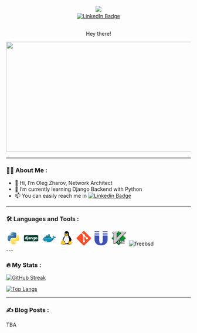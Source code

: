 <div id="header" align="center">
  <img src="https://media.giphy.com/media/ZvU5gJBGbAwZW49M3f/giphy.gif" width="100"/>
  <div id="badges">
    <a href="https://www.linkedin.com/in/oleg-zharov-18506a2/">
      <img src="https://img.shields.io/badge/LinkedIn-blue?style=for-the-badge&logo=linkedin&logoColor=white" alt="LinkedIn Badge"/>
    </a>
  </div>
  <img src="https://komarev.com/ghpvc/?username=olegzharov&style=flat-square&color=blue" alt=""/>
</div>
<div align="center">
  <p>Hey there!</p>
  <img src="https://media.giphy.com/media/dWesBcTLavkZuG35MI/giphy.gif" width="600" height="300"/>
</div>

---
### :man_technologist: About Me :
- 👋 Hi, I’m Oleg Zharov, Network Architect
- 🌱 I’m currently learning Django Backend with Python
- 📫 You can easily reach me in [![Linkedin Badge](https://img.shields.io/badge/LinkedIn-blue?style=flat&logo=Linkedin&logoColor=white)](https://www.linkedin.com/in/oleg-zharov-18506a2/)

---
### :hammer_and_wrench: Languages and Tools :
<div>
  <img src="https://github.com/devicons/devicon/blob/master/icons/python/python-original.svg" title="Python" alt="Python" width="40" height="40"/>&nbsp;
  <img src="https://github.com/devicons/devicon/blob/master/icons/django/django-original.svg" title="Dango" alt="Django" width="40" height="40"/>&nbsp;
  <img src="https://github.com/devicons/devicon/blob/master/icons/docker/docker-original.svg" title="Docker" alt="Docker" width="40" height="40"/>&nbsp;
  <img src="https://github.com/devicons/devicon/blob/master/icons/linux/linux-original.svg" title="Linux" alt="Linux" width="40" height="40"/>&nbsp;
  <img src="https://github.com/devicons/devicon/blob/master/icons/git/git-original.svg" title="GIT" alt="GIT" width="40" height="40"/>&nbsp;
  <img src="https://github.com/devicons/devicon/blob/master/icons/unix/unix-original.svg" title="Unix" alt="Unix" width="40" height="40"/>&nbsp;
  <img src="https://github.com/devicons/devicon/blob/master/icons/vim/vim-original.svg" title="Vim" alt="Vim" width="40" height="40"/>&nbsp;
    <img src="https://www.pngwing.com/ru/free-png-sjrly" title="freebsd" alt="freebsd" width="40" height="40"/>&nbsp;
</div>
---

### :fire: My Stats :
[![GitHub Streak](http://github-readme-streak-stats.herokuapp.com?user=olegzharov&theme=vue&date_format=j%20M%5B%20Y%5D)](https://git.io/streak-stats)

[![Top Langs](https://github-readme-stats.vercel.app/api/top-langs/?username=olegzharov&layout=compact&theme=gruvbox_light)](https://github.com/anuraghazra/github-readme-stats)

---

### :writing_hand: Blog Posts :
TBA

<!---
https://proglib.io/p/kak-kreativno-oformit-profil-na-github-chtoby-on-privlekal-vnimanie-2022-03-17
https://devicon.dev/

olegzharov/olegzharov is a ✨ special ✨ repository because its `README.md` (this file) appears on your GitHub profile.
You can click the Preview link to take a look at your changes.
--->
